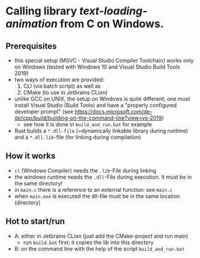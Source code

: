 # Calling library *text-loading-animation* from C on Windows.

## Prerequisites
- this special setup (MSVC - Visual Studio Compiler Toolchain) works only on Windows 
  (tested with Windows 10 and Visual Studio Build Tools 2019)
- two ways of execution are provided:
  1) CLI (via batch script) as well as 
  2) CMake (to use in Jetbrains CLion)
- unlike GCC on UNIX, the setup on Windows is quite different; one must install Visual Studio (Build Tools)
  and have a "properly configured developer prompt" (see https://docs.microsoft.com/de-de/cpp/build/building-on-the-command-line?view=vs-2019)
  - see how it is done in `build_and_run.bat` for example
- Rust builds a `*.dll-file` (=dynamically linkable library during runtime) and a `*.dll.lib`-file (for linking during compilation)

## How it works
- `cl` (Windows Compiler) needs the `.lib`-File during linking
- the windows runtime needs the `.dll`-File during execution. It must be in the same directory!
- in `main.c` there is a reference to an external function: see `main.c`
- when `main.exe` is executed the dll-file must be in the same location (directory)

## Hot to start/run
- A: either in Jetbrains CLion (just add the CMake-project and run main)
   - run `build.bat` first; it copies the lib into this directory
- B: on the command line with the help of the script `build_and_run.bat`